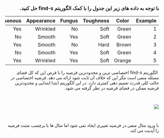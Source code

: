 <div dir="rtl">
  
  ### با توجه به داده های زیر این جدول را با کمک الگوریتم find-s حل کنید.
  
  
|     Example    |     Color     |     Toughness    |     Fungus    |     Appearance    |     Poisonous    |
|----------------|---------------|------------------|---------------|-------------------|------------------|
|     1          |     Green     |     Soft         |     No        |     Wrinkled      |     Yes          |
|     2          |     Green     |     Soft         |     Yes       |     Smooth        |     No           |
|     3          |     Brown     |     Hard         |     No        |     Smooth        |     Yes          |
|     4          |     Green     |     Soft         |     Yes       |     Smooth        |     No           |
|     5          |     Orange    |     Soft         |     Yes       |     Wrinkled      |     Yes          |
  
   ‎‌ الگوریتم find-s اختصاصی ترین و محدودترین فرضیه را با فرض این که کل فضای مسئله منفی است مگر این که خلاف آن ثابت شود ارائه می دهد. فرضیه اختصاصی در حالت کلی قدرت تعمیم دهی کمتری دارد.
  در این الگوریتم ابتدا ابتدایی و محدودترین فرضیه ممکن در فضای فرضیه در نظر گرفته می شود.

<br/>
  
  ![](https://github.com/semnan-university-ai/machine-learning-class/blob/main/excersiecs/mahyaghlmrz/9/1.PNG)
  
<br/>

  با ورود مثال منفی در فرضیه تغییری ایجاد نمی شود اما مثال ها با برچسب مثبت فرضیه را آپدیت می کند.


</div>
